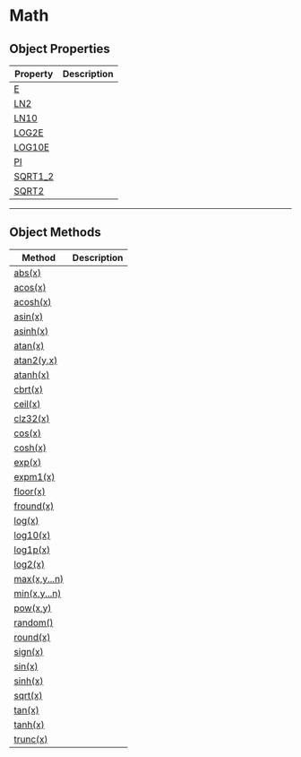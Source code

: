 # Math

## Object Properties

| Property                                                     | Description |
| ------------------------------------------------------------ | ----------- |
| [E](https://www.w3schools.com/jsref/jsref_e.asp)             |             |
| [LN2](https://www.w3schools.com/jsref/jsref_ln2.asp)         |             |
| [LN10](https://www.w3schools.com/jsref/jsref_ln10.asp)       |             |
| [LOG2E](https://www.w3schools.com/jsref/jsref_log2e.asp)     |             |
| [LOG10E](https://www.w3schools.com/jsref/jsref_log10e.asp)   |             |
| [PI](https://www.w3schools.com/jsref/jsref_pi.asp)           |             |
| [SQRT1_2](https://www.w3schools.com/jsref/jsref_sqrt1_2.asp) |             |
| [SQRT2](https://www.w3schools.com/jsref/jsref_sqrt2.asp)     |             |

---

## Object Methods

| Method                                                        | Description |
| ------------------------------------------------------------- | ----------- |
| [abs(x)](https://www.w3schools.com/jsref/jsref_abs.asp)       |             |
| [acos(x)](https://www.w3schools.com/jsref/jsref_acos.asp)     |             |
| [acosh(x)](https://www.w3schools.com/jsref/jsref_acosh.asp)   |             |
| [asin(x)](https://www.w3schools.com/jsref/jsref_asin.asp)     |             |
| [asinh(x)](https://www.w3schools.com/jsref/jsref_asinh.asp)   |             |
| [atan(x)](https://www.w3schools.com/jsref/jsref_atan.asp)     |             |
| [atan2(y,x)](https://www.w3schools.com/jsref/jsref_atan2.asp) |             |
| [atanh(x)](https://www.w3schools.com/jsref/jsref_atanh.asp)   |             |
| [cbrt(x)](https://www.w3schools.com/jsref/jsref_cbrt.asp)     |             |
| [ceil(x)](https://www.w3schools.com/jsref/jsref_ceil.asp)     |             |
| [clz32(x)](https://www.w3schools.com/jsref/jsref_clz32.asp)   |             |
| [cos(x)](https://www.w3schools.com/jsref/jsref_cos.asp)       |             |
| [cosh(x)](https://www.w3schools.com/jsref/jsref_cosh.asp)     |             |
| [exp(x)](https://www.w3schools.com/jsref/jsref_exp.asp)       |             |
| [expm1(x)](https://www.w3schools.com/jsref/jsref_expm1.asp)   |             |
| [floor(x)](https://www.w3schools.com/jsref/jsref_floor.asp)   |             |
| [fround(x)](https://www.w3schools.com/jsref/jsref_fround.asp) |             |
| [log(x)](https://www.w3schools.com/jsref/jsref_log.asp)       |             |
| [log10(x)](https://www.w3schools.com/jsref/jsref_log10.asp)   |             |
| [log1p(x)](https://www.w3schools.com/jsref/jsref_log1p.asp)   |             |
| [log2(x)](https://www.w3schools.com/jsref/jsref_log2.asp)     |             |
| [max(x,y...n)](https://www.w3schools.com/jsref/jsref_max.asp) |             |
| [min(x,y...n)](https://www.w3schools.com/jsref/jsref_min.asp) |             |
| [pow(x,y)](https://www.w3schools.com/jsref/jsref_pow.asp)     |             |
| [random()](https://www.w3schools.com/jsref/jsref_random.asp)  |             |
| [round(x)](https://www.w3schools.com/jsref/jsref_round.asp)   |             |
| [sign(x)](https://www.w3schools.com/jsref/jsref_sign.asp)     |             |
| [sin(x)](https://www.w3schools.com/jsref/jsref_sin.asp)       |             |
| [sinh(x)](https://www.w3schools.com/jsref/jsref_sinh.asp)     |             |
| [sqrt(x)](https://www.w3schools.com/jsref/jsref_sqrt.asp)     |             |
| [tan(x)](https://www.w3schools.com/jsref/jsref_tan.asp)       |             |
| [tanh(x)](https://www.w3schools.com/jsref/jsref_tanh.asp)     |             |
| [trunc(x)](https://www.w3schools.com/jsref/jsref_trunc.asp)   |             |
